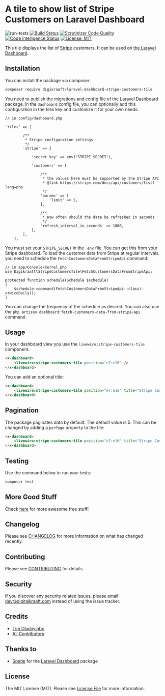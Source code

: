 # A tile to show list of Stripe Customers on Laravel Dashboard
![run-tests](https://github.com/digikraaft/laravel-dashboard-stripe-customers-tile/workflows/run-tests/badge.svg)
[![Build Status](https://scrutinizer-ci.com/g/digikraaft/laravel-dashboard-stripe-customers-tile/badges/build.png?b=master)](https://scrutinizer-ci.com/g/digikraaft/laravel-dashboard-stripe-customers-tile/build-status/master)
[![Scrutinizer Code Quality](https://scrutinizer-ci.com/g/digikraaft/laravel-dashboard-stripe-customers-tile/badges/quality-score.png?b=master)](https://scrutinizer-ci.com/g/digikraaft/laravel-dashboard-stripe-customers-tile/?branch=master)
[![Code Intelligence Status](https://scrutinizer-ci.com/g/digikraaft/laravel-dashboard-stripe-customers-tile/badges/code-intelligence.svg?b=master)](https://scrutinizer-ci.com/code-intelligence)
[![License: MIT](https://img.shields.io/badge/License-MIT-green.svg)](https://opensource.org/licenses/MIT)

This tile displays the list of [Stripe](https://stripe.com) customers. 
It can be used on [the Laravel Dashboard](https://docs.spatie.be/laravel-dashboard).

## Installation

You can install the package via composer:

```bash
composer require digikraaft/laravel-dashboard-stripe-customers-tile
```
You need to publish the migrations and config file of the [Laravel Dashboard](https://github.com/spatie/laravel-dashboard) package.
In the `dashboard` config file, you can optionally add this configuration in the tiles key and customize it for your own needs:
```
// in config/dashboard.php

'tiles' => [

        /**
         * Stripe configuration settings
         */
        'stripe' => [

            'secret_key' => env('STRIPE_SECRET'),

            'customers' => [

                /**
                 * the values here must be supported by the Stripe API
                 * @link https://stripe.com/docs/api/customers/list?lang=php
                 */
                'params' => [
                    'limit' => 5,
                ],

                /**
                 * How often should the data be refreshed in seconds
                 */
                'refresh_interval_in_seconds' => 1800,
            ],
        ],
    ],
```
You must set your `STRIPE_SECRET` in the `.env` file. You can get this from your Stripe dashboard. 
To load the customer data from Stripe at regular intervals, you need to schedule the `FetchCustomersDataFromStripeApi`
command:
```
// in app/Console/Kernel.php
use Digikraaft\StripeCustomersTile\FetchCustomersDataFromStripeApi;

protected function schedule(Schedule $schedule)
{
    $schedule->command(FetchCustomersDataFromStripeApi::class)->twiceDaily();
}
```
You can change the frequency of the schedule as desired. You can also use the
`php artisan dashboard:fetch-customers-data-from-stripe-api` command.

## Usage
In your dashboard view you use the `livewire:stripe-customers-tile` component.
```html
<x-dashboard>
    <livewire:stripe-customers-tile position="e7:e16" />
</x-dashboard>
```
You can add an optional title:
```html
<x-dashboard>
    <livewire:stripe-customers-tile position="e7:e16" title="Stripe Customers" />
</x-dashboard>
```

## Pagination
The package paginates data by default. The default value is 5. This can be changed by adding a `perPage`
property to the tile:
```html
<x-dashboard>
    <livewire:stripe-customers-tile position="e7:e16" title="Stripe Customers" perPage="10" />
</x-dashboard>
```

## Testing
Use the command below to run your tests:
``` bash
composer test
```

## More Good Stuff
Check [here](https://github.com/digikraaft) for more awesome free stuff!

## Changelog
Please see [CHANGELOG](CHANGELOG.md) for more information on what has changed recently.

## Contributing
Please see [CONTRIBUTING](CONTRIBUTING.md) for details.

## Security
If you discover any security related issues, please email dev@digitalkraaft.com instead of using the issue tracker.

## Credits
- [Tim Oladoyinbo](https://github.com/timoladoyinbo)
- [All Contributors](../../contributors)

## Thanks to
- [Spatie](https://github.com/spatie/) for the [Laravel Dashboard](https://github.com/spatie/laravel-dashboard) package

## License
The MIT License (MIT). Please see [License File](LICENSE.md) for more information.
